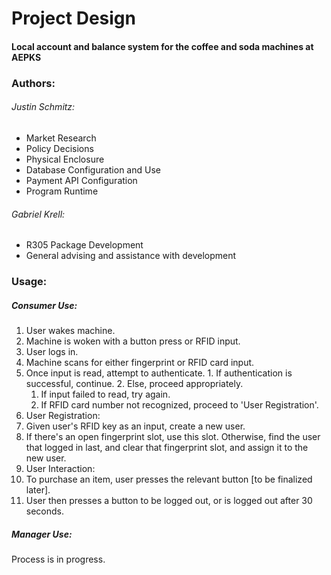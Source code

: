 # Project Design
#### Local account and balance system for the coffee and soda machines at AEPKS

### Authors:

###### Justin Schmitz:
* Market Research
* Policy Decisions
* Physical Enclosure
* Database Configuration and Use
* Payment API Configuration
* Program Runtime

###### Gabriel Krell:
* R305 Package Development
* General advising and assistance with development

### Usage:

##### Consumer Use:

1. User wakes machine.
  1. Machine is woken with a button press or RFID input.
1. User logs in.
  1. Machine scans for either fingerprint or RFID card input.
  2. Once input is read, attempt to authenticate.
    1. If authentication is successful, continue.
    2. Else, proceed appropriately.
      1. If input failed to read, try again.
      2. If RFID card number not recognized, proceed to 'User Registration'.
2. User Registration:
  1. Given user's RFID key as an input, create a new user.
  1. If there's an open fingerprint slot, use this slot. Otherwise, find the user that logged in last, and clear that fingerprint slot, and assign it to the new user.
3. User Interaction:
  1. To purchase an item, user presses the relevant button [to be finalized later].
  2. User then presses a button to be logged out, or is logged out after 30 seconds.

##### Manager Use:
Process is in progress.
